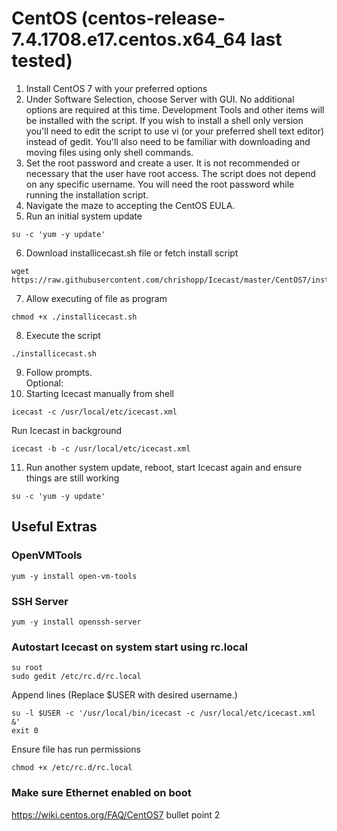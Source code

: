 # CentOS (centos-release-7.4.1708.e17.centos.x64_64 last tested)
1. Install CentOS 7 with your preferred options
2. Under Software Selection, choose Server with GUI. No additional options are required at this time. Development Tools and other items will be installed with the script. If you wish to install a shell only version you'll need to edit the script to use vi (or your preferred shell text editor) instead of gedit. You'll also need to be familiar with downloading and moving files using only shell commands.
3. Set the root password and create a user. It is not recommended or necessary that the user have root access. The script does not depend on any specific username. You will need the root password while running the installation script.
4. Navigate the maze to accepting the CentOS EULA.
5. Run an initial system update
```
su -c 'yum -y update'
```
6. Download installicecast.sh file or fetch install script
```
wget https://raw.githubusercontent.com/chrishopp/Icecast/master/CentOS7/installicecast.sh
```
7. Allow executing of file as program
```
chmod +x ./installicecast.sh
```
8. Execute the script
```
./installicecast.sh
```
9. Follow prompts.  
Optional:  
10. Starting Icecast manually from shell
```
icecast -c /usr/local/etc/icecast.xml
```  
Run Icecast in background
```
icecast -b -c /usr/local/etc/icecast.xml
```
11. Run another system update, reboot, start Icecast again and ensure things are still working
```
su -c 'yum -y update'
```

## Useful Extras
### OpenVMTools
```
yum -y install open-vm-tools
```
### SSH Server
```
yum -y install openssh-server
```
### Autostart Icecast on system start using rc.local
```
su root
sudo gedit /etc/rc.d/rc.local
```
Append lines (Replace $USER with desired username.)
```
su -l $USER -c '/usr/local/bin/icecast -c /usr/local/etc/icecast.xml &'
exit 0
```
Ensure file has run permissions
```
chmod +x /etc/rc.d/rc.local
```
### Make sure Ethernet enabled on boot
https://wiki.centos.org/FAQ/CentOS7 bullet point 2

